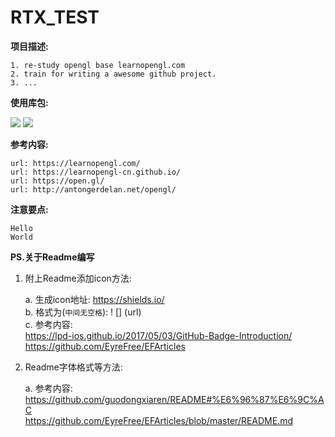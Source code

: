 # RTX_TEST

**项目描述:**  

    1. re-study opengl base learnopengl.com  
    2. train for writing a awesome github project.  
    3. ...  
    
**使用库包:**  

![](https://img.shields.io/badge/language-C%2B%2B-green.svg) 
![](https://img.shields.io/badge/language-Opengl-redgreen.svg)  
    
**参考内容:**  

    url: https://learnopengl.com/  
    url: https://learnopengl-cn.github.io/  
    url: https://open.gl/  
    url: http://antongerdelan.net/opengl/  
    
**注意要点:**

    Hello
    World
    

**PS.关于Readme编写**  

1. 附上Readme添加icon方法:  

    a. 生成icon地址: https://shields.io/  
    b. 格式为(`中间无空格`):   ! [] (url)  
    c. 参考内容:  
    https://lpd-ios.github.io/2017/05/03/GitHub-Badge-Introduction/  
    https://github.com/EyreFree/EFArticles  
    
2. Readme字体格式等方法:

    a. 参考内容:  
    https://github.com/guodongxiaren/README#%E6%96%87%E6%9C%AC  
    https://github.com/EyreFree/EFArticles/blob/master/README.md  
